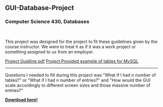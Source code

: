 <h2>GUI-Database-Project</h2>
<h3><strong>Computer Science 430, Databases</strong></h3>
<br/>
<p>This project was designed for the project to fit these guidelines given by the course instructor. We were to treat it as if it was a work project or something assigned to us from an employer.</p>
<a href="https://github.com/zach-bell/GUI-Database-Project/blob/master/Assignment-Documents/BigProject_18Fal_University_pre.pdf">Project Guidline pdf</a>
<a href="https://github.com/zach-bell/GUI-Database-Project/blob/master/Assignment-Documents/ER_HW_University-sol.pdf">Project Provided example of tables for MySQL</a>
<hr/>
<p>Questions I needed to fill during this project was "What if I had n number of tables?" or "What if I had n number of entries?" and "How would the GUI scale accordingly to different screen sizes and those massive number of entries?"</p>
<strong><a href="https://github.com/zach-bell/GUI-Database-Project/raw/master/Versions/UDatabase_executable_v1.0.jar">Download here!</a></strong>
<br/>
